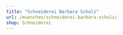 ```yaml
---
title: "Schneiderei Barbara Schulz"
url: /muenchen/schneiderei-barbara-schulz/
shop: Schneiderei
---
```

